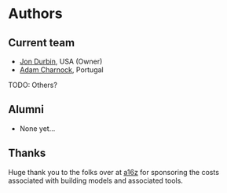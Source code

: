 # Authors

## Current team

* [Jon Durbin], USA (Owner)
* [Adam Charnock], Portugal

TODO: Others?

## Alumni

* None yet...

## Thanks

Huge thank you to the folks over at [a16z] for sponsoring the costs associated with building 
models and associated tools.

[Jon Durbin]: https://github.com/jondurbin/airoboros/
[Adam Charnock]: https://github.com/adamcharnock/

[a16z]: https://a16z.com